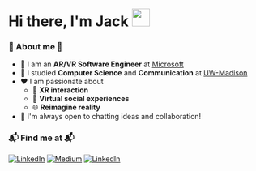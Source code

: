 # Hi there, I'm Jack <img src="https://media.giphy.com/media/hvRJCLFzcasrR4ia7z/giphy.gif" width="35"> ##

### 🚀 About me 🚀
- 💼 I am an **AR/VR Software Engineer** at [Microsoft](https://www.microsoft.com/en-us/mesh)
- 🏫 I studied **Computer Science** and **Communication** at [UW-Madison](https://www.wisc.edu/)
- ❤️ I am passionate about
  - 🥽 **XR interaction** 
  - 👥 **Virtual social experiences**
  - 🌐 **Reimagine reality**
- 💬 I'm always open to chatting ideas and collaboration! 
  

### 📬 Find me at 📬
<p> 
<a href="https://yangjack.com/" target="_blank"><img alt="LinkedIn" src="https://img.shields.io/badge/-Website-purple?style=flat-square&logo=Google-Chrome&logoColor=white" /></a>  
<a href="https://jackyangzzh.medium.com/" target="_blank"><img alt="Medium" src="https://img.shields.io/badge/-Medium-black?style=flat-square&logo=Medium&logoColor=white" /></a> 
<a href="https://www.linkedin.com/in/jackyangzzh/" target="_blank"><img alt="LinkedIn" src="https://img.shields.io/badge/-LinkedIn-blue?style=flat-square&logo=Linkedin&logoColor=white" /></a>  
</p>
